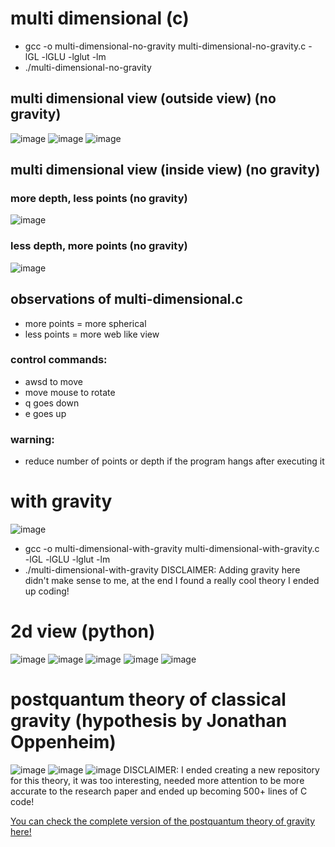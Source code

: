 # multi dimensional (c)
- gcc -o multi-dimensional-no-gravity multi-dimensional-no-gravity.c -lGL -lGLU -lglut -lm
- ./multi-dimensional-no-gravity

## multi dimensional view (outside view) (no gravity)
![image](https://github.com/mmtmn/zero-dimension-least-resistance-principle-universe-experiment/assets/42742390/e2804a69-54c1-4086-8492-6f29a843d55e)
![image](https://github.com/mmtmn/zero-dimension-least-resistance-principle-universe-experiment/assets/42742390/971f8550-9e4a-4b1a-a417-9c7892b0e6bc)
![image](https://github.com/mmtmn/zero-dimension-least-resistance-principle-universe-experiment/assets/42742390/fe63eb0d-d32d-442f-9ba2-9a5bb9254e17)

## multi dimensional view (inside view) (no gravity)


### more depth, less points (no gravity)


![image](https://github.com/mmtmn/zero-dimension-least-resistance-principle-universe-experiment/assets/42742390/f6b24ee4-ac0b-4a4a-86a6-03112936adbf)


### less depth, more points (no gravity)


![image](https://github.com/mmtmn/zero-dimension-least-resistance-principle-universe-experiment/assets/42742390/effa6459-16e3-43d2-9072-af338edd1c28)


## observations of multi-dimensional.c
- more points = more spherical
- less points = more web like view


### control commands:
- awsd to move
- move mouse to rotate
- q goes down
- e goes up


### warning:
- reduce number of points or depth if the program hangs after executing it


# with gravity
![image](https://github.com/mmtmn/zero-dimension-least-resistance-principle-universe-experiment/assets/42742390/df021ac3-9e75-47a7-aab8-ff7f59d2936e)
- gcc -o multi-dimensional-with-gravity multi-dimensional-with-gravity.c -lGL -lGLU -lglut -lm
- ./multi-dimensional-with-gravity
DISCLAIMER: Adding gravity here didn't make sense to me, at the end I found a really cool theory I ended up coding!



# 2d view (python)
![image](https://github.com/mmtmn/zero-dimension-least-resistance-principle-universe-experiment/assets/42742390/dd95bbf7-b2dc-4d2e-ab04-9cb548d440bf)
![image](https://github.com/mmtmn/zero-dimension-least-resistance-principle-universe-experiment/assets/42742390/788cbaaa-8e58-4cda-b0d9-2c20d2bdc7a4)
![image](https://github.com/mmtmn/zero-dimension-least-resistance-principle-universe-experiment/assets/42742390/72b45162-2ee7-43ac-b167-69d97bdb6623)
![image](https://github.com/mmtmn/zero-dimension-least-resistance-principle-universe-experiment/assets/42742390/e74f02fe-47b0-4fbc-b09d-3db2ea13cc20)
![image](https://github.com/mmtmn/zero-dimension-least-resistance-principle-universe-experiment/assets/42742390/6c2b53e7-2e78-4eb5-b961-5473b5026084)



# postquantum theory of classical gravity (hypothesis by Jonathan Oppenheim)
![image](https://github.com/mmtmn/zero-dimension-least-resistance-principle-universe-experiment/assets/42742390/cc71a6a8-349f-4506-9e78-4cd50a54caef)
![image](https://github.com/mmtmn/zero-dimension-least-resistance-principle-universe-experiment/assets/42742390/e0502482-06ed-40a5-8b43-68372709c096)
![image](https://github.com/mmtmn/zero-dimension-least-resistance-principle-universe-experiment/assets/42742390/0845cb6f-8acf-4fa6-a6e8-a924dcc42b37)
DISCLAIMER: I ended creating a new repository for this theory, it was too interesting, needed more attention to be more accurate to the research paper and ended up becoming 500+ lines of C code!

[You can check the complete version of the postquantum theory of gravity here!](https://github.com/mmtmn/Jonathan-Oppenheim-s-Postquantum-Theory-of-Classical-Gravity)

